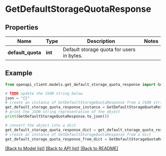 # GetDefaultStorageQuotaResponse


## Properties

Name | Type | Description | Notes
------------ | ------------- | ------------- | -------------
**default_quota** | **int** | Default storage quota for users in bytes. | 

## Example

```python
from openapi_client.models.get_default_storage_quota_response import GetDefaultStorageQuotaResponse

# TODO update the JSON string below
json = "{}"
# create an instance of GetDefaultStorageQuotaResponse from a JSON string
get_default_storage_quota_response_instance = GetDefaultStorageQuotaResponse.from_json(json)
# print the JSON string representation of the object
print(GetDefaultStorageQuotaResponse.to_json())

# convert the object into a dict
get_default_storage_quota_response_dict = get_default_storage_quota_response_instance.to_dict()
# create an instance of GetDefaultStorageQuotaResponse from a dict
get_default_storage_quota_response_from_dict = GetDefaultStorageQuotaResponse.from_dict(get_default_storage_quota_response_dict)
```
[[Back to Model list]](../README.md#documentation-for-models) [[Back to API list]](../README.md#documentation-for-api-endpoints) [[Back to README]](../README.md)


